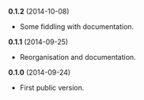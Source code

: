 **0.1.2** (2014-10-08)

-  Some fiddling with documentation.

**0.1.1** (2014-09-25)

-  Reorganisation and documentation.

**0.1.0** (2014-09-24)

-  First public version.